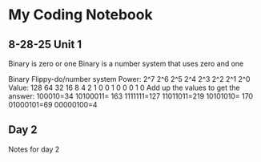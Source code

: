 # My Coding Notebook

## 8-28-25 Unit 1 
Binary is zero or one
Binary is a number system that uses zero and one 

Binary Flippy-do/number system 
Power: 2^7  2^6  2^5  2^4 2^3 2^2 2^1 2^0
Value: 128  64   32   16  8  4   2   1
       0    0    1   0   0   0   1   0
Add up the values to get the answer:
100010=34
10100011= 163
1111111=127
11011011=219
10101010= 170
01000101=69
00000100=4

## Day 2
Notes for day 2
